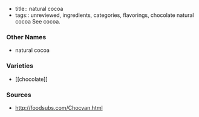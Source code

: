 - title:: natural cocoa
- tags:: unreviewed, ingredients, categories, flavorings, chocolate
natural cocoa See cocoa.

### Other Names

* natural cocoa

### Varieties

* [[chocolate]]

### Sources
* http://foodsubs.com/Chocvan.html
